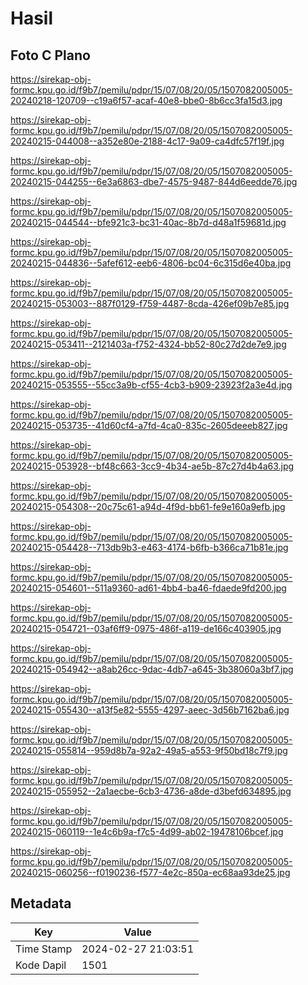 # Hasil

## Foto C Plano

https://sirekap-obj-formc.kpu.go.id/f9b7/pemilu/pdpr/15/07/08/20/05/1507082005005-20240218-120709--c19a6f57-acaf-40e8-bbe0-8b6cc3fa15d3.jpg

https://sirekap-obj-formc.kpu.go.id/f9b7/pemilu/pdpr/15/07/08/20/05/1507082005005-20240215-044008--a352e80e-2188-4c17-9a09-ca4dfc57f19f.jpg

https://sirekap-obj-formc.kpu.go.id/f9b7/pemilu/pdpr/15/07/08/20/05/1507082005005-20240215-044255--6e3a6863-dbe7-4575-9487-844d6eedde76.jpg

https://sirekap-obj-formc.kpu.go.id/f9b7/pemilu/pdpr/15/07/08/20/05/1507082005005-20240215-044544--bfe921c3-bc31-40ac-8b7d-d48a1f59681d.jpg

https://sirekap-obj-formc.kpu.go.id/f9b7/pemilu/pdpr/15/07/08/20/05/1507082005005-20240215-044836--5afef612-eeb6-4806-bc04-6c315d6e40ba.jpg

https://sirekap-obj-formc.kpu.go.id/f9b7/pemilu/pdpr/15/07/08/20/05/1507082005005-20240215-053003--887f0129-f759-4487-8cda-426ef09b7e85.jpg

https://sirekap-obj-formc.kpu.go.id/f9b7/pemilu/pdpr/15/07/08/20/05/1507082005005-20240215-053411--2121403a-f752-4324-bb52-80c27d2de7e9.jpg

https://sirekap-obj-formc.kpu.go.id/f9b7/pemilu/pdpr/15/07/08/20/05/1507082005005-20240215-053555--55cc3a9b-cf55-4cb3-b909-23923f2a3e4d.jpg

https://sirekap-obj-formc.kpu.go.id/f9b7/pemilu/pdpr/15/07/08/20/05/1507082005005-20240215-053735--41d60cf4-a7fd-4ca0-835c-2605deeeb827.jpg

https://sirekap-obj-formc.kpu.go.id/f9b7/pemilu/pdpr/15/07/08/20/05/1507082005005-20240215-053928--bf48c663-3cc9-4b34-ae5b-87c27d4b4a63.jpg

https://sirekap-obj-formc.kpu.go.id/f9b7/pemilu/pdpr/15/07/08/20/05/1507082005005-20240215-054308--20c75c61-a94d-4f9d-bb61-fe9e160a9efb.jpg

https://sirekap-obj-formc.kpu.go.id/f9b7/pemilu/pdpr/15/07/08/20/05/1507082005005-20240215-054428--713db9b3-e463-4174-b6fb-b366ca71b81e.jpg

https://sirekap-obj-formc.kpu.go.id/f9b7/pemilu/pdpr/15/07/08/20/05/1507082005005-20240215-054601--511a9360-ad61-4bb4-ba46-fdaede9fd200.jpg

https://sirekap-obj-formc.kpu.go.id/f9b7/pemilu/pdpr/15/07/08/20/05/1507082005005-20240215-054721--03af6ff9-0975-486f-a119-de166c403905.jpg

https://sirekap-obj-formc.kpu.go.id/f9b7/pemilu/pdpr/15/07/08/20/05/1507082005005-20240215-054942--a8ab26cc-9dac-4db7-a645-3b38060a3bf7.jpg

https://sirekap-obj-formc.kpu.go.id/f9b7/pemilu/pdpr/15/07/08/20/05/1507082005005-20240215-055430--a13f5e82-5555-4297-aeec-3d56b7162ba6.jpg

https://sirekap-obj-formc.kpu.go.id/f9b7/pemilu/pdpr/15/07/08/20/05/1507082005005-20240215-055814--959d8b7a-92a2-49a5-a553-9f50bd18c7f9.jpg

https://sirekap-obj-formc.kpu.go.id/f9b7/pemilu/pdpr/15/07/08/20/05/1507082005005-20240215-055952--2a1aecbe-6cb3-4736-a8de-d3befd634895.jpg

https://sirekap-obj-formc.kpu.go.id/f9b7/pemilu/pdpr/15/07/08/20/05/1507082005005-20240215-060119--1e4c6b9a-f7c5-4d99-ab02-19478106bcef.jpg

https://sirekap-obj-formc.kpu.go.id/f9b7/pemilu/pdpr/15/07/08/20/05/1507082005005-20240215-060256--f0190236-f577-4e2c-850a-ec68aa93de25.jpg


## Metadata

| Key        | Value               |
| ---------- | ------------------- |
| Time Stamp | 2024-02-27 21:03:51 |
| Kode Dapil | 1501                |



